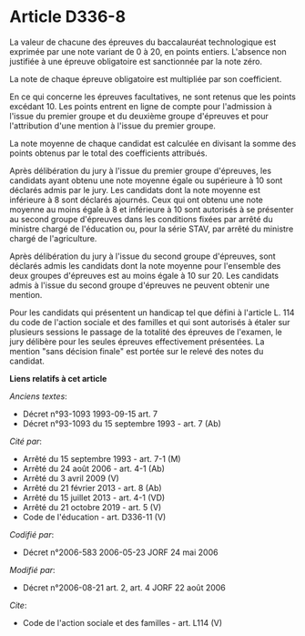# Article D336-8

La valeur de chacune des épreuves du baccalauréat technologique est exprimée par une note variant de 0 à 20, en points
entiers. L'absence non justifiée à une épreuve obligatoire est sanctionnée par la note zéro.

La note de chaque épreuve obligatoire est multipliée par son coefficient.

En ce qui concerne les épreuves facultatives, ne sont retenus que les points excédant 10. Les points entrent en ligne de
compte pour l'admission à l'issue du premier groupe et du deuxième groupe d'épreuves et pour l'attribution d'une mention à
l'issue du premier groupe.

La note moyenne de chaque candidat est calculée en divisant la somme des points obtenus par le total des coefficients
attribués.

Après délibération du jury à l'issue du premier groupe d'épreuves, les candidats ayant obtenu une note moyenne égale ou
supérieure à 10 sont déclarés admis par le jury. Les candidats dont la note moyenne est inférieure à 8 sont déclarés
ajournés. Ceux qui ont obtenu une note moyenne au moins égale à 8 et inférieure à 10 sont autorisés à se présenter au second
groupe d'épreuves dans les conditions fixées par arrêté du ministre chargé de l'éducation ou, pour la série STAV, par arrêté
du ministre chargé de l'agriculture.

Après délibération du jury à l'issue du second groupe d'épreuves, sont déclarés admis les candidats dont la note moyenne pour
l'ensemble des deux groupes d'épreuves est au moins égale à 10 sur 20. Les candidats admis à l'issue du second groupe
d'épreuves ne peuvent obtenir une mention.

Pour les candidats qui présentent un handicap tel que défini à l'article L. 114 du code de l'action sociale et des familles
et qui sont autorisés à étaler sur plusieurs sessions le passage de la totalité des épreuves de l'examen, le jury délibère
pour les seules épreuves effectivement présentées. La mention "sans décision finale" est portée sur le relevé des notes du
candidat.

**Liens relatifs à cet article**

_Anciens textes_:

  - Décret n°93-1093 1993-09-15 art. 7
  - Décret n°93-1093 du 15 septembre 1993 - art. 7 (Ab)

_Cité par_:

  - Arrêté du 15 septembre 1993 - art. 7-1 (M)
  - Arrêté du 24 août 2006 - art. 4-1 (Ab)
  - Arrêté du 3 avril 2009 (V)
  - Arrêté du 21 février 2013 - art. 8 (Ab)
  - Arrêté du 15 juillet 2013 - art. 4-1 (VD)
  - Arrêté du 21 octobre 2019 - art. 5 (V)
  - Code de l'éducation - art. D336-11 (V)

_Codifié par_:

  - Décret n°2006-583 2006-05-23 JORF 24 mai 2006

_Modifié par_:

  - Décret n°2006-08-21 art. 2, art. 4 JORF 22 août 2006

_Cite_:

  - Code de l'action sociale et des familles - art. L114 (V)
